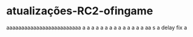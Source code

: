 # atualizações-RC2-ofingame
aaaaaaaaaaaaaaaaaaaaaaaaa
a
a
a
a
a
a
a
a
a
a
a
a
a
a
aa
s
a
delay fix
a
